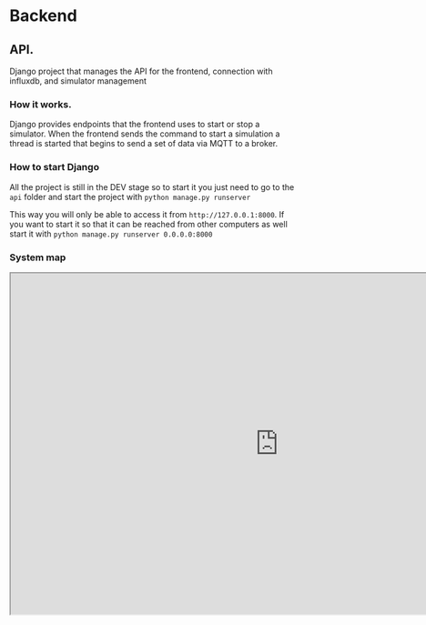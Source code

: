 # Backend


## API.
Django project that manages the API for the frontend, connection with influxdb, and simulator management

### How it works.
Django provides endpoints that the frontend uses to start or stop a simulator. 
When the frontend sends the command to start a simulation a thread is started that begins
to send a set of data via MQTT to a broker.

### How to start Django
All the project is still in the DEV stage so to start it you just need to go to the `api` folder and start the project with `python manage.py runserver`

This way you will only be able to access it from `http://127.0.0.1:8000`. If you want to start it so that it can be reached from other computers as well
start it with `python manage.py runserver 0.0.0.0:8000`

### System map
<iframe src="https://embed.kumu.io/f0b00ab5c780b721d67cc7c889ea4d3e" width="940" height="600" frameborder="1"></iframe>
